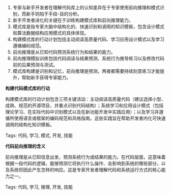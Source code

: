 1. 专家与新手开发者在理解代码库上的认知差异在于专家使用前向推理和模式识别，而新手则陷于手段-目的分析。
2. 新手开发者进化的关键在于训练构建模式库和前向推理能力。
3. 模式库是指专家大脑中结构化的、快速识别和调用的知识模板，包含设计模式和算法数据结构应用模式的具体体现。
4. 构建模式库的行动计划包括主动阅读高质量代码、学习应用设计模式以及学习遵循编码规范。
5. 前向推理是从已知代码预测系统行为和结果的能力。
6. 前向推理模拟训练包括代码阅读与结果预测、系统行为推导练习以及修改代码前的后果预测与测试。
7. 模式库构建是识别和记忆，前向推理是预测。两者都需要持续刻意练习才能提升，帮助新手获得专家能力。


**构建代码模式库的行动**


构建模式库的行动计划包含三项关键活动：主动阅读高质量代码（建议选择小型、成熟、规范的开源项目，并重点识别代码结构）；系统学习和应用设计模式（包括理论学习、在实际代码中识别模式以及在新功能开发中实践应用）；以及学习并遵循所使用语言或框架的编码规范和风格指南。这些实践旨在帮助开发者内化可快速调用的结构化知识模板。

Tags: 代码, 学习, 模式, 开发, 技能


**代码前向推理的含义**


前向推理是从已知信息出发，预测系统行为或结果的能力。在代码层面，这意味着根据一段代码的逻辑，能够预测它将执行什么操作、会影响到系统的哪些部分，以及系统将因此产生怎样的响应。这是专家开发者理解代码和系统运行方式的核心能力之一。

Tags: 代码, 学习, 推理, 开发, 技能